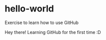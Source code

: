 # hello-world
Exercise to learn how to use GitHub

Hey there! Learning GitHub for the first time :D
